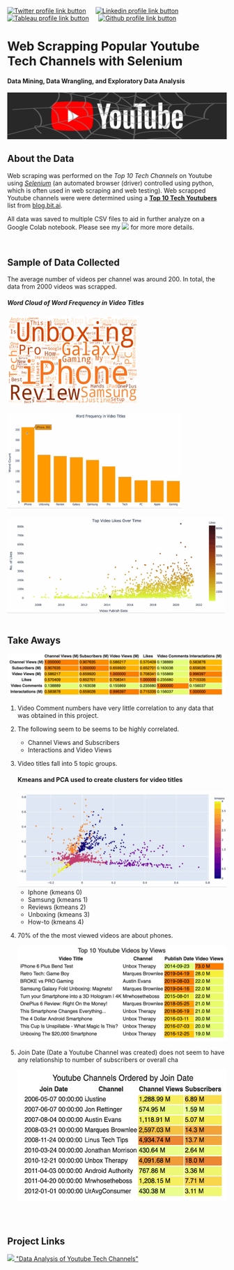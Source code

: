 [<img src="https://img.shields.io/badge/Twitter-%231DA1F2.svg?&sflat&logo=Twitter&logoColor=white" alt="Twitter profile link button" height="20" width="70" />](https://twitter.com/drusho) &emsp; [<img src="https://img.shields.io/badge/Linkedin-%230A66C2.svg?&sflat&logo=linkedin&logoColor=white" alt="Linkedin profile link button" height="20" width="70" />](https://linkedin.com/in/davidrusho) &emsp; [<img src="https://img.shields.io/badge/Tableau-%23ff4d4d.svg?&sflat&logo=tableau&logoColor=white" alt="Tableau profile link button" height="20" width="70" >](https://public.tableau.com/app/profile/drusho) &emsp; [<img src="https://img.shields.io/badge/Github Blog-%23181717.svg?&style=flat&logo=github&logoColor=white" alt="Github profile link button" height="20" width="90" alt="Github Blog Button"/>](https://drusho.github.io/blog)

# __Web Scrapping Popular Youtube Tech Channels with Selenium__
#### Data Mining, Data Wrangling, and Exploratory Data Analysis

<img src="https://raw.githubusercontent.com/drusho/webscrape_youtube/main/assets/header_youtube_web.png">

<br>

## About the Data

Web scraping was performed on the _Top 10 Tech Channels_ on Youtube using _[Selenium](https://selenium-python.readthedocs.io/)_ (an automated browser (driver) controlled using python, which is often used in web scraping and web testing).  Web scrapped Youtube channels were  were determined using a __[Top 10 Tech Youtubers](https://blog.bit.ai/top-tech-youtubers/)__ list from [blog.bit.ai](https://blog.bit.ai/). 

All data was saved to multiple CSV files to aid in further analyze on a Google Colab notebook.  Please see my [<img src="https://img.shields.io/badge/Github_Blog-%23ffa64d.svg?&style=flat&logo=&logoColor=" />](https://drusho.github.io/blog/selenium/web%20scrapping/pandas/youtube/python/2021/07/20/webscrapping-youtube-blog.html) for more more details.

<br>

## Sample of Data Collected

The average number of videos per channel was around 200.  In total, the data from 2000 videos was scrapped.  

##### Word Cloud of Word Frequency in Video Titles 

<img src="https://raw.githubusercontent.com/drusho/webscrape_youtube/main/reports/figures/word_frequency (wordcloud).png" width=300 height=200>
<br>
<br>

<img src="https://raw.githubusercontent.com/drusho/webscrape_youtube/main/reports/figures/word_frequency_of_video_title_(bar_plot).gif" width=400 height=220>

<br>
<br>

<img src="https://raw.githubusercontent.com/drusho/webscrape_youtube/main/reports/figures/top_video_likes_over_time_(scatter_plot).gif" width=500 height=220>
<br>
<br>





## Take Aways

  <img src="https://raw.githubusercontent.com/drusho/webscrape_youtube/main/reports/figures/correlation (dataframe).png" width=500 height=100>

1. Video Comment numbers have very little correlation to any data that was obtained in this project.
   

  

2. The following seem to be seems to be highly correlated.
   * Channel Views and Subscribers
   * Interactions and Video Views

3. Video titles fall into 5 topic groups.

    #### Kmeans and PCA used to create clusters for video titles
    
    <img src="https://raw.githubusercontent.com/drusho/webscrape_youtube/main/reports/figures/scatter.gif" width=500 height=220>

   * Iphone (kmeans 0)
   * Samsung (kmeans 1)
   * Reviews (kmeans 2)
   * Unboxing (kmeans 3)
   * How-to (kmeans 4)

4. 70% of the the most viewed videos are about phones.

   <img src="https://raw.githubusercontent.com/drusho/webscrape_youtube/main/reports/figures/top_10_youtube_videos_by_views (dataframe).png" width=500 height=220>


5. Join Date (Date a Youtube Channel was created) does not seem to have any relationship to number of subscribers or overall cha

   <img src="https://raw.githubusercontent.com/drusho/webscrape_youtube/main/reports/figures/channels_ordered_by_join_date_(dataframe).png" width=500 height=300>


<br>
<br>

## Project Links

[<img src="https://img.shields.io/badge/google%20colab-%23FFCC22.svg?&style=flat-&logo=google%20colab&logoColor=black" />  "Data Analysis of Youtube Tech Channels"](https://colab.research.google.com/drive/1UxpBBsypGqUj7816zyvGNhJcPfaxBP_c?usp=sharing)
